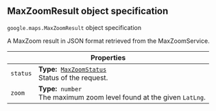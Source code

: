 <h2 id="MaxZoomResult"> MaxZoomResult object specification </h2><p>
<code><span itemprop="path">google.maps</span>.<span itemprop="name">MaxZoomResult</span></code>
object specification
</p><p>A MaxZoom result in JSON format retrieved from the MaxZoomService.</p><div class="devsite-table-wrapper"><table class="properties responsive" summary="interface MaxZoomResult - Properties">
<thead>
<tr><th colspan="2">Properties</th>
</tr></thead>
<tbody>
<tr>
<td><code><span>status</span></code></td>
<td><div><strong>Type:</strong>&nbsp; <code><a href="https://github.com/amenadiel/google-maps-documentation/blob/master/docs/MaxZoomStatus.md">MaxZoomStatus</a></code></div>
<div class="desc">Status of the request.</div></td>
</tr>
<tr>
<td><code><span>zoom</span></code></td>
<td><div><strong>Type:</strong>&nbsp; <code>number</code></div>
<div class="desc">The maximum zoom level found at the given <code>LatLng</code>.</div></td>
</tr>
</tbody>
</table></div>